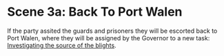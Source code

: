 # Scene 3a: Back To Port Walen

If the party assited the guards and prisoners they will be escorted back to
Port Walen, where they will be assigned by the Governor to a new task:
[Investigating the source of the blights](../act-2/scene-1.md). 